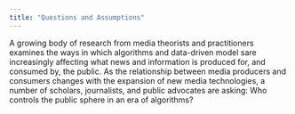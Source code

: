 ```yaml
---
title: "Questions and Assumptions"
---
```


A growing body of research from media theorists and practitioners examines the ways in which algorithms and data-driven model sare increasingly affecting what news and information is produced for, and consumed by, the public. As the relationship between media producers and consumers changes with the expansion of new media technologies, a number of scholars, journalists, and public advocates are asking: Who controls the public sphere in an era of algorithms?

